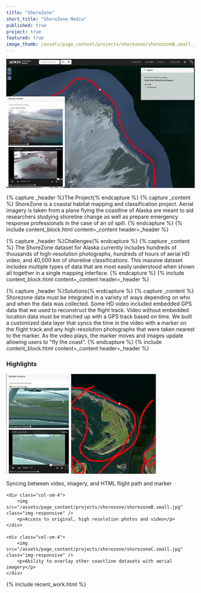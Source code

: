 ```yaml
---
title: "ShoreZone"
short_title: "ShoreZone Media"
published: true
project: true
featured: true
image_thumb: /assets/page_content/projects/shorezone/shorezoneB.small.jpg
---
```


<img src="/assets/page_content/projects/shorezone/shorezone01.med.jpg" class="pull-right" />

{% capture _header %}The Project{% endcapture %}
{% capture _content %}
ShoreZone is a coastal habitat mapping and classification project. Aerial imagery is taken from a plane flying the coastline of Alaska are meant to aid researchers studying shoreline change as well as prepare emergency response professionals in the case of an oil spill.
{% endcapture %}
{% include content_block.html content=_content header=_header %}

{% capture _header %}Challenges{% endcapture %}
{% capture _content %}
The ShoreZone dataset for Alaska currently includes hundreds of thousands of high-resolution photographs, hundreds of hours of aerial HD video, and 40,000 km of shoreline classifications. This massive dataset includes multiple types of data that are most easily understood when shown all together in a single mapping interface.
{% endcapture %}
{% include content_block.html content=_content header=_header %}

{% capture _header %}Solutions{% endcapture %}
{% capture _content %}
Shorezone data must be integrated in a variety of ways depending on who and when the data was collected. Some HD video included embedded GPS data that we used to reconstruct the flight track. Video without embedded location data must be matched up with a GPS track based on time. We built a customized data layer that syncs the time in the video with a marker on the flight track and any high-resolution photographs that were taken nearest to the marker. As the video plays, the marker moves and images update allowing users to "fly the coast".
{% endcapture %}
{% include content_block.html content=_content header=_header %}



<h3>Highlights</h3>

<div class="row">
	<div class="col-sm-4">
		<img src="/assets/page_content/projects/shorezone/shorezoneA.small.jpg" class="img-responsive" />
		<p>Syncing between video, imagery, and HTML flight path and marker</p>
	</div>

	<div class="col-sm-4">
		<img src="/assets/page_content/projects/shorezone/shorezoneB.small.jpg" class="img-responsive" />
		<p>Access to original, high resolution photos and video</p>
	</div>

	<div class="col-sm-4">
		<img src="/assets/page_content/projects/shorezone/shorezoneC.small.jpg" class="img-responsive" />
		<p>Ability to overlay other coastline datasets with aerial imagery</p>
	</div>

</div>

{% include recent_work.html %}

<!-- {% capture _header %}Highlights{% endcapture %}
{% capture _content %}
<ul>
<li>Syncing between video, imagery, and HTML flight path and marker</li>
<li>Map syncing, allowing the video to continuously play</li>
<li>Ability to overlay other coastline datasets with aerial imagery.</li>
</ul>
{% endcapture %}
{% include content_block.html content=_content header=_header %}
 -->
